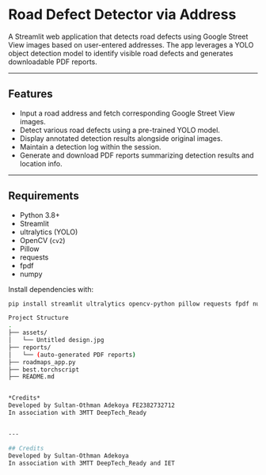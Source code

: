 # Road Defect Detector via Address

A Streamlit web application that detects road defects using Google Street View images based on user-entered addresses. The app leverages a YOLO object detection model to identify visible road defects and generates downloadable PDF reports.

---

## Features

- Input a road address and fetch corresponding Google Street View images.
- Detect various road defects using a pre-trained YOLO model.
- Display annotated detection results alongside original images.
- Maintain a detection log within the session.
- Generate and download PDF reports summarizing detection results and location info.

---

## Requirements

- Python 3.8+
- Streamlit
- ultralytics (YOLO)
- OpenCV (`cv2`)
- Pillow
- requests
- fpdf
- numpy

Install dependencies with:

```bash
pip install streamlit ultralytics opencv-python pillow requests fpdf numpy

Project Structure
.
├── assets/
│   └── Untitled design.jpg
├── reports/
│   └── (auto-generated PDF reports)
├── roadmaps_app.py
├── best.torchscript
├── README.md


*Credits*
Developed by Sultan-Othman Adekoya FE2382732712
In association with 3MTT DeepTech_Ready


---

## Credits
Developed by Sultan-Othman Adekoya
In association with 3MTT DeepTech_Ready and IET
